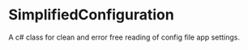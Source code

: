 SimplifiedConfiguration
=======================

A c# class for clean and error free reading of config file app settings.